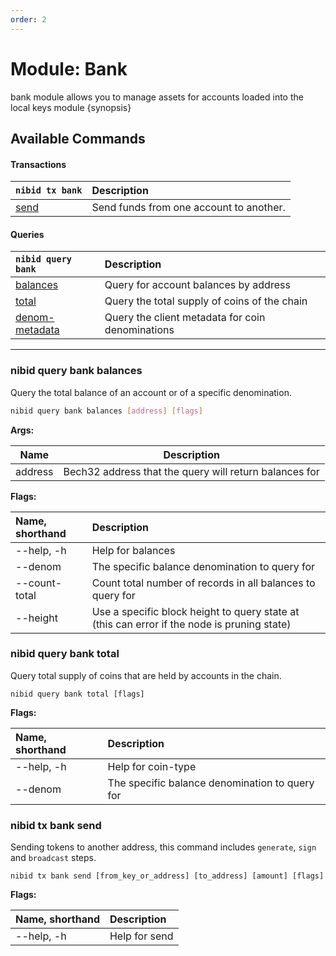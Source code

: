 ```yaml
---
order: 2
---
```

# Module: Bank

bank module allows you to manage assets for accounts loaded into the local keys
module {synopsis}

## Available Commands

#### Transactions

| `nibid tx bank` | Description |
| :--- | :--- |
| [send](#nibid-tx-bank-send) | Send funds from one account to another.

#### Queries

| `nibid query bank` | Description |
| :--- | :--- |
| [balances](#nibid-query-bank-balances) | Query for account balances by address |
| [total](#nibid-query-bank-total) | Query the total supply of coins of the chain |
| [denom-metadata](#nibid-query-denom-metadata) | Query the client metadata for coin denominations | 

---

### nibid query bank balances 

Query the total balance of an account or of a specific denomination.

```bash
nibid query bank balances [address] [flags]
```

**Args:**

| Name    | Description | 
| ---     | ----------- |
| address | Bech32 address that the query will return balances for |

**Flags:**

| Name, shorthand |  Description |
| :---            |  :---        |
| --help, -h    |  Help for balances |
| --denom       |  The specific balance denomination to query for |
| --count-total |  Count total number of records in all balances to query for |
| --height  | Use a specific block height to query state at (this can error if the node is pruning state) |

### nibid query bank total

Query total supply of coins that are held by accounts in the chain.

```text
nibid query bank total [flags]
```

**Flags:**

| Name, shorthand |  Description |
| :---            |  :---        |
| --help, -h | Help for coin-type |
| --denom | The specific balance denomination to query for |

### nibid tx bank send

Sending tokens to another address, this command includes `generate`, `sign` and `broadcast` steps.

```text
nibid tx bank send [from_key_or_address] [to_address] [amount] [flags]
```

**Flags:**

| Name, shorthand |  Description |
| :---            |  :---        |
| --help, -h | Help for send |

